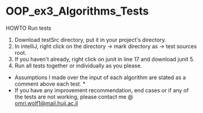 # OOP_ex3_Algorithms_Tests
HOWTO Run tests
1. Download testSrc directory, put it in your project's directory.
2. In intelliJ, right click on the directory -> mark directory as -> test sources root.
3. If you haven't already, right click on junit in line 17 and download junit 5.
4. Run all tests together or individually as you please.

* Assumptions I made over the input of each algorithm are stated as a comment above each test. *
* If you have any improvement recommendation, end cases or if any of the tests are not working, please contact me @ omri.wolf1@mail.huji.ac.il
